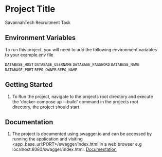 
# Project Title
SavannahTech Recruitment Task


## Environment Variables

To run this project, you will need to add the following environment variables to your example.env file

`DATABASE_HOST`
`DATABASE_USERNAME`
`DATABASE_PASSWORD`
`DATABASE_NAME`
`DATABASE_PORT`
`REPO_OWNER`
`REPO_NAME`



## Getting Started
1. To Run the project, navigate to the projects root directory and execute the 'docker-compose up --build' command in the projects root directory, the project should start
## Documentation
1. The project is documented using swagger.io and can be accessed by running the application and visiting <app_base_url:PORT>/swagger/index.html in a web browser e.g localhost:8080/swagger/index.html.
[Documentation](https://<app_base_url>/swagger/index.html)

